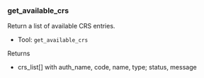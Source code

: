 ### get_available_crs

Return a list of available CRS entries.

- Tool: `get_available_crs`

Returns

- crs_list[] with auth_name, code, name, type; status, message
